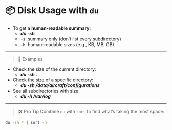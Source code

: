 # 📦 Disk Usage with `du`
- To get a **human-readable summary**:
  - ***du -sh***
  - `-s`: summary only (don’t list every subdirectory)
  - `-h`: human-readable sizes (e.g., KB, MB, GB)
---
> 🧭 Examples
- Check the size of the current directory:
  - ***du -sh .***
- Check the size of a specific directory:
  - ***du -sh /data/aircraft/configurations***
- See all subdirectories with size:
  - ***du -h /var/log***
---
> 🛠️ Pro Tip
Combine `du` with `sort` to find what’s taking the most space:
```bash
du -sh * | sort -h

